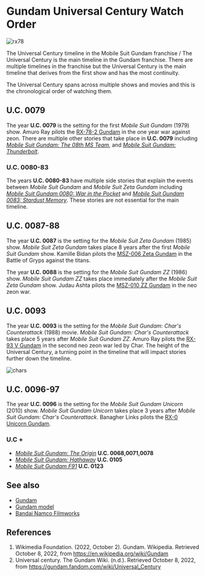 # Gundam Universal Century Watch Order
![rx78](https://upload.wikimedia.org/wikipedia/en/9/99/Gundam.jpg)

The Universal Century timeline in the Mobile Suit Gundam franchise / The Universal Century is the main timeline in the Gundam franchise. There are multiple timelines in the franchise but the Universal Century is the main timeline that derives from the first show and has the most continuity.

The Universal Century spans across multiple shows and movies and this is the chronological order of watching them.

## U.C. 0079
The year **U.C. 0079** is the setting for the first *Mobile Suit Gundam* (1979) show. Amuro Ray pilots the [RX-78-2 Gundam](https://gundam.fandom.com/wiki/RX-78-2_Gundam) in the one year war against zeon. There are multiple other stories that take place in **U.C. 0079** including [*Mobile Suit Gundam: The 08th MS Team*](https://en.wikipedia.org/wiki/Mobile_Suit_Gundam:_The_08th_MS_Team), and [*Mobile Suit Gundam: Thunderbolt*](https://en.wikipedia.org/wiki/Mobile_Suit_Gundam_Thunderbolt).

### U.C. 0080-83
The years **U.C. 0080-83** have multiple side stories that explain the events between *Mobile Suit Gundam* and *Mobile Suit Zeta Gundam* including [*Mobile Suit Gundam 0080: War in the Pocket*](https://en.wikipedia.org/wiki/Mobile_Suit_Gundam_0080:_War_in_the_Pocket) and [*Mobile Suit Gundam 0083: Stardust Memory*](https://en.wikipedia.org/wiki/Mobile_Suit_Gundam_0083:_Stardust_Memory). These stories are not essential for the main timeline.

## U.C. 0087-88
The year **U.C. 0087** is the setting for the *Mobile Suit Zeta Gundam* (1985) show. *Mobile Suit Zeta Gundam* takes place 8 years after the first *Mobile Suit Gundam* show. Kamille Bidan pilots the [MSZ-006 Zeta Gundam](https://gundam.fandom.com/wiki/MSZ-006_Zeta_Gundam) in the Battle of Gryps against the titans.

The year **U.C. 0088** is the setting for the *Mobile Suit Gundam ZZ* (1986) show. *Mobile Suit Gundam ZZ* takes place immediately after the *Mobile Suit Zeta Gundam* show. Judau Ashta pilots the [MSZ-010 ZZ Gundam](https://gundam.fandom.com/wiki/MSZ-010_%CE%96%CE%96_Gundam) in the neo zeon war.

## U.C. 0093
The year **U.C. 0093** is the setting for the *Mobile Suit Gundam: Char's Counterattack* (1988) movie. *Mobile Suit Gundam: Char's Counterattack* takes place 5 years after *Mobile Suit Gundam ZZ*. Amuro Ray pilots the [RX-93 V Gundam](https://gundam.fandom.com/wiki/RX-93_%CE%BD_Gundam) in the second neo zeon war led by Char. The height of the Universal Century, a turning point in the timeline that will impact stories further down the timeline.

![chars](https://blog.alltheanime.com/wp-content/uploads/2019/06/char-2.jpg)

## U.C. 0096-97
The year **U.C. 0096** is the setting for the *Mobile Suit Gundam Unicorn* (2010) show. *Mobile Suit Gundam Unicorn* takes place 3 years after *Mobile Suit Gundam: Char's Counterattack*. Banagher Links pilots the [RX-0 Unicorn Gundam](https://gundam.fandom.com/wiki/RX-0_Unicorn_Gundam).

### U.C +
- [*Mobile Suit Gundam: The Origin*](https://en.wikipedia.org/wiki/Mobile_Suit_Gundam:_The_Origin) **U.C. 0068,0071,0078**
- [*Mobile Suit Gundam: Hathaway*](https://en.wikipedia.org/wiki/Mobile_Suit_Gundam:_Hathaway%27s_Flash) **U.C. 0105**
- [*Mobile Suit Gundam F91*](https://en.wikipedia.org/wiki/Mobile_Suit_Gundam_F91) **U.C. 0123**

## See also
- [Gundam](https://en.wikipedia.org/wiki/Gundam)
- [Gundam model](https://en.wikipedia.org/wiki/Gundam_model)
- [Bandai Namco Filmworks](https://en.wikipedia.org/wiki/Bandai_Namco_Filmworks)

## References
1. Wikimedia Foundation. (2022, October 2). Gundam. Wikipedia. Retrieved October 8, 2022, from https://en.wikipedia.org/wiki/Gundam
2. Universal century. The Gundam Wiki. (n.d.). Retrieved October 8, 2022, from https://gundam.fandom.com/wiki/Universal_Century